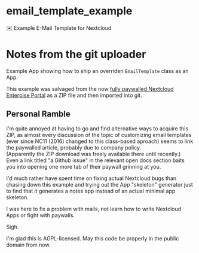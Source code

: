 # email_template_example
✉️ Example E-Mail Template for Nextcloud


# Notes from the git uploader

Example App showing how to ship an overriden `EmailTemplate` class as an App.

This example was salvaged from the now [fully paywalled Nextcloud Enterpise Portal](https://portal.nextcloud.com/article/customized-email-templates-29.html)
as a ZIP file and then imported into git.

## Personal Ramble

I'm quite annoyed at having to go and find alternative ways to acquire this ZIP,
as almost every discussion of the topic of customizing email templates (ever
since NC11 (2016) changed to this class-based aproach) seems to link the
paywalled article, probably due to company policy.  
(Apparently the ZIP download was freely available
there until recently.)  
Even a link titled "a Github issue" in the relevant open docs section baits you
into opening one more tab of their paywall grinning at you.

I'd much rather have spent time on fixing actual Nextcloud bugs than chasing
down this example and trying out the App "skeleton" generator just to find
that it generates a notes app instead of an actual minimal app skeleton.

I was here to fix a problem with mails, not learn how to write Nextcloud Apps
or fight with paywalls.

Sigh.

I'm glad this is AGPL-licensed.
May this code be properly in the public domain from now.
